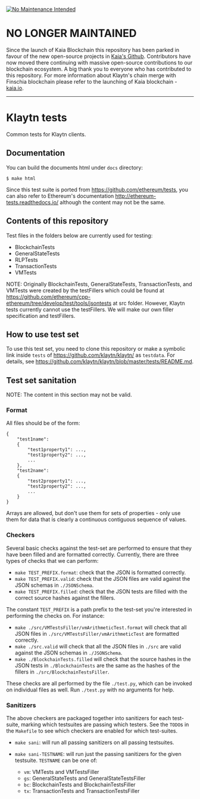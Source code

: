 [![No Maintenance Intended](http://unmaintained.tech/badge.svg)](http://unmaintained.tech/)

# NO LONGER MAINTAINED

Since the launch of Kaia Blockchain this repository has been parked in favour of the new open-source projects in [Kaia's Github](https://github.com/kaiachain). Contributors have now moved there continuing with massive open-source contributions to our blockchain ecosystem. A big thank you to everyone who has contributed to this repository. For more information about Klaytn's chain merge with Finschia blockchain please refer to the launching of Kaia blockchain - [kaia.io](https://kaia.io/).

---

Klaytn tests
============

Common tests for Klaytn clients.


Documentation
-------------

You can build the documents html under `docs` directory:

```
$ make html
```

Since this test suite is ported from https://github.com/ethereum/tests, you can
also refer to Ethereum's documentation http://ethereum-tests.readthedocs.io/
although the content may not be the same.


Contents of this repository
---------------------------

Test files in the folders below are currently used for testing:
* BlockchainTests
* GeneralStateTests
* RLPTests
* TransactionTests 
* VMTests

NOTE: Originally BlockchainTests, GeneralStateTests, TransactionTests, and VMTests
were created by the testFillers which could be found at
https://github.com/ethereum/cpp-ethereum/tree/develop/test/tools/jsontests at
src folder.  However, Klaytn tests currently cannot use the testFillers.  We
will make our own filler specification and testFillers.


How to use test set
-------------------

To use this test set, you need to clone this repository or make a symbolic link
inside `tests` of https://github.com/klaytn/klaytn/ as `testdata`.
For details, see https://github.com/klaytn/klaytn/blob/master/tests/README.md.


Test set sanitation
-------------------

NOTE: The content in this section may not be valid.

### Format

All files should be of the form:

```
{
	"test1name":
	{
		"test1property1": ...,
		"test1property2": ...,
		...
	},
	"test2name":
	{
		"test2property1": ...,
		"test2property2": ...,
		...
	}
}
```

Arrays are allowed, but don't use them for sets of properties - only use them
for data that is clearly a continuous contiguous sequence of values.

### Checkers

Several basic checks against the test-set are performed to ensure that they
have been filled and are formatted correctly.  Currently, there are three types
of checks that we can perform:

- `make TEST_PREFIX.format`: check that the JSON is formatted correctly.
- `make TEST_PREFIX.valid`: check that the JSON files are valid against the
  JSON schemas in `./JSONSchema`.
- `make TEST_PREFIX.filled`: check that the JSON tests are filled with the
  correct source hashes against the fillers.

The constant `TEST_PREFIX` is a path prefix to the test-set you're interested
in performing the checks on.  For instance:

- `make ./src/VMTestsFiller/vmArithmeticTest.format` will check that all JSON
  files in `./src/VMTestsFiller/vmArithmeticTest` are formatted correctly.
- `make ./src.valid` will check that all the JSON files in `./src` are valid
  against the JSON schemas in `./JSONSchema`.
- `make ./BlockchainTests.filled` will check that the source hashes in the JSON
  tests in `./BlockchainTests` are the same as the hashes of the fillers in
  `./src/BlockchainTestsFiller`.

These checks are all performed by the file `./test.py`, which can be invoked on
individual files as well.  Run `./test.py` with no arguments for help.

### Sanitizers

The above checkers are packaged together into sanitizers for each test-suite,
marking which testsuites are passing which testers.
See the `TODO`s in the `Makefile` to see which checkers are enabled for which test-suites.

- `make sani`: will run all passing sanitizers on all passing testsuites.
- `make sani-TESTNAME`: will run just the passing sanitizers for the given testsuite.
  `TESTNAME` can be one of:

    - `vm`: VMTests and VMTestsFiller
    - `gs`: GeneralStateTests and GeneralStateTestsFiller
    - `bc`: BlockchainTests and BlockchainTestsFiller
    - `tx`: TransactionTests and TransactionTestsFiller


